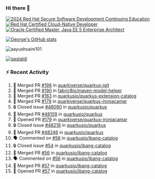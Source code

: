 ### Hi there 👋

<!--START_SECTION:badges-->
[![2024 Red Hat Secure Software Development Continuing Education](https://images.credly.com/size/110x110/images/36a76b78-c5bf-45cf-ac2c-48c3825260c7/blob)](http://www.credly.com/badges/c86e9a17-d2c3-4554-b890-7d0521710eb6 "2024 Red Hat Secure Software Development Continuing Education")
[![Red Hat Certified Cloud-Native Developer](https://images.credly.com/size/110x110/images/12ef4e4e-3d8d-4caf-9ab1-858c5bcb9619/image.png)](http://www.credly.com/badges/b6402e31-0894-48e6-b488-e2e551dcc809 "Red Hat Certified Cloud-Native Developer")
[![Oracle Certified Master, Java EE 5 Enterprise Architect](https://images.credly.com/size/110x110/images/1fa3549c-674c-4779-b3d6-d7d64eac2c23/Oracle-Certification-badge_OC-Master.png)](http://www.credly.com/badges/2565574e-b81d-410e-ab7d-24666ddcbe00 "Oracle Certified Master, Java EE 5 Enterprise Architect")
<!--END_SECTION:badges-->

[![George's GitHub stats](https://github-readme-stats.vercel.app/api?username=gastaldi&show=reviews,prs_merged&hide=contribs,prs&theme=transparent&show_icons=true)](https://github.com/anuraghazra/github-readme-stats)

<p align="left"> <img src="https://komarev.com/ghpvc/?username=gastaldi&label=Profile%20views&color=0e75b6&style=for-the-badge" alt="aayushsaini101" /> </p>

<p align="left"> <a href="https://github.com/ryo-ma/github-profile-trophy"><img src="https://github-profile-trophy.vercel.app/?username=gastaldi" alt="gastaldi" /></a> </p>

### :zap: Recent Activity

<!--START_SECTION:activity-->
1. 🎉 Merged PR [#198](https://github.com/quarkiverse/quarkus-jgit/pull/198) in [quarkiverse/quarkus-jgit](https://github.com/quarkiverse/quarkus-jgit)
2. 🎉 Merged PR [#190](https://github.com/fabric8io/maven-model-helper/pull/190) in [fabric8io/maven-model-helper](https://github.com/fabric8io/maven-model-helper)
3. 🎉 Merged PR [#163](https://github.com/quarkusio/quarkus-extension-catalog/pull/163) in [quarkusio/quarkus-extension-catalog](https://github.com/quarkusio/quarkus-extension-catalog)
4. 🎉 Merged PR [#179](https://github.com/quarkiverse/quarkus-ironjacamar/pull/179) in [quarkiverse/quarkus-ironjacamar](https://github.com/quarkiverse/quarkus-ironjacamar)
5. 🔒 Closed issue [#48090](https://github.com/quarkusio/quarkus/issues/48090) in [quarkusio/quarkus](https://github.com/quarkusio/quarkus)
6. 🎉 Merged PR [#48109](https://github.com/quarkusio/quarkus/pull/48109) in [quarkusio/quarkus](https://github.com/quarkusio/quarkus)
7. 💪 Opened PR [#179](https://github.com/quarkiverse/quarkus-ironjacamar/pull/179) in [quarkiverse/quarkus-ironjacamar](https://github.com/quarkiverse/quarkus-ironjacamar)
8. 🔒 Closed issue [#48218](https://github.com/quarkusio/quarkus/issues/48218) in [quarkusio/quarkus](https://github.com/quarkusio/quarkus)
9. 🎉 Merged PR [#48246](https://github.com/quarkusio/quarkus/pull/48246) in [quarkusio/quarkus](https://github.com/quarkusio/quarkus)
10. 🗣 Commented on [#56](https://github.com/quarkusio/jbang-catalog/pull/56#issuecomment-2940518365) in [quarkusio/jbang-catalog](https://github.com/quarkusio/jbang-catalog)
11. 🔒 Closed issue [#54](https://github.com/quarkusio/jbang-catalog/issues/54) in [quarkusio/jbang-catalog](https://github.com/quarkusio/jbang-catalog)
12. 🎉 Merged PR [#56](https://github.com/quarkusio/jbang-catalog/pull/56) in [quarkusio/jbang-catalog](https://github.com/quarkusio/jbang-catalog)
13. 🗣 Commented on [#56](https://github.com/quarkusio/jbang-catalog/pull/56#issuecomment-2940416011) in [quarkusio/jbang-catalog](https://github.com/quarkusio/jbang-catalog)
14. 🎉 Merged PR [#57](https://github.com/quarkusio/jbang-catalog/pull/57) in [quarkusio/jbang-catalog](https://github.com/quarkusio/jbang-catalog)
15. 💪 Opened PR [#57](https://github.com/quarkusio/jbang-catalog/pull/57) in [quarkusio/jbang-catalog](https://github.com/quarkusio/jbang-catalog)
<!--END_SECTION:activity-->
